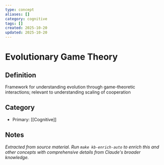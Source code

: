 ```yaml
---
type: concept
aliases: []
category: cognitive
tags: []
created: 2025-10-20
updated: 2025-10-20
---
```


# Evolutionary Game Theory

## Definition

Framework for understanding evolution through game-theoretic interactions; relevant to understanding scaling of cooperation

## Category

- Primary: [[Cognitive]]

## Notes

*Extracted from source material. Run `make kb-enrich-auto` to enrich this and other concepts with comprehensive details from Claude's broader knowledge.*
